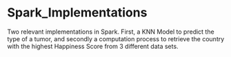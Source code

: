 # Spark_Implementations
Two relevant implementations in Spark. First, a KNN Model to predict the type of a tumor, and secondly a computation process to retrieve the country with the highest Happiness Score from 3 different data sets.
